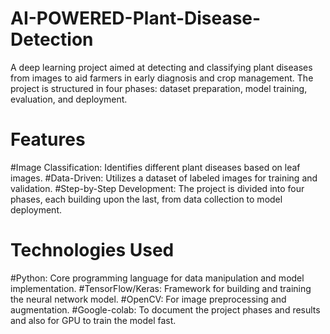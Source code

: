 # AI-POWERED-Plant-Disease-Detection
A deep learning project aimed at detecting and classifying plant diseases from images to aid farmers in early diagnosis and crop management. The project is structured in four phases: dataset preparation, model training, evaluation, and deployment.
# Features
#Image Classification: Identifies different plant diseases based on leaf images.
#Data-Driven: Utilizes a dataset of labeled images for training and validation.
#Step-by-Step Development: The project is divided into four phases, each building upon the last, from data collection to model deployment.
# Technologies Used
#Python: Core programming language for data manipulation and model implementation.
#TensorFlow/Keras: Framework for building and training the neural network model.
#OpenCV: For image preprocessing and augmentation.
#Google-colab: To document the project phases and results and also for GPU to train the model fast.

